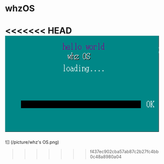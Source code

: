 # whzOS
<<<<<<< HEAD
![](/%E8%87%AA%E8%BF%B0%E6%96%87%E4%BB%B6/OS.png)
=======
![] (/picture/whz's OS.png)
>>>>>>> f437ec902cba57ab87c2b27fc4bb0c48a8980a04
